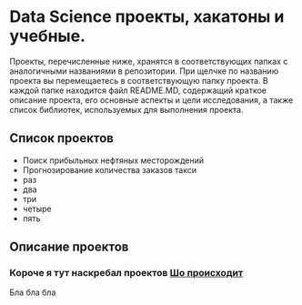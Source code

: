 
# Data Science проекты, хакатоны и учебные.

Проекты, перечисленные ниже, хранятся в соответствующих папках с аналогичными названиями в репозитории. При щелчке по названию проекта вы перемещаетесь в соответствующую папку проекта. В каждой папке находится файл README.MD, содержащий краткое описание проекта, его основные аспекты и цели исследования, а также список библиотек, используемых для выполнения проекта.

## Cписок проектов

- Поиск прибыльных нефтяных месторождений
- Прогнозирование количества заказов такси
- раз
- два
- три
- четыре
- пять
## Описание проектов
### Короче я тут наскребал проектов [Шо происходит](вот)
Бла бла бла
